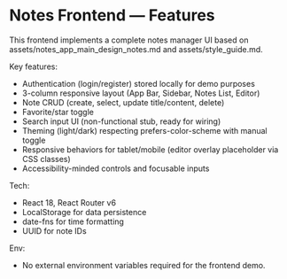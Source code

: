 # Notes Frontend — Features

This frontend implements a complete notes manager UI based on assets/notes_app_main_design_notes.md and assets/style_guide.md.

Key features:
- Authentication (login/register) stored locally for demo purposes
- 3-column responsive layout (App Bar, Sidebar, Notes List, Editor)
- Note CRUD (create, select, update title/content, delete)
- Favorite/star toggle
- Search input UI (non-functional stub, ready for wiring)
- Theming (light/dark) respecting prefers-color-scheme with manual toggle
- Responsive behaviors for tablet/mobile (editor overlay placeholder via CSS classes)
- Accessibility-minded controls and focusable inputs

Tech:
- React 18, React Router v6
- LocalStorage for data persistence
- date-fns for time formatting
- UUID for note IDs

Env:
- No external environment variables required for the frontend demo.

